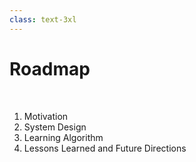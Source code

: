 ```yaml
---
class: text-3xl
---
```


# Roadmap

<br>

<ol>
  <li v-click="1">Motivation</li>
  <li v-click="2">System Design</li>
  <li v-click="3">Learning Algorithm</li>
  <li v-click="4">Lessons Learned and Future Directions</li>
</ol>


<SlideCurrentNo class="absolute bottom-8 right-10"/>
